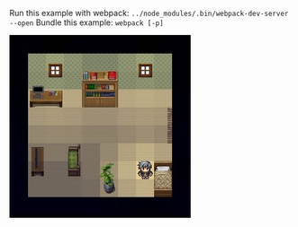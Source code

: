 Run this example with webpack: `../node_modules/.bin/webpack-dev-server --open`
Bundle this example: `webpack [-p]`

![screenshot](../doc/TIE.jpg)
